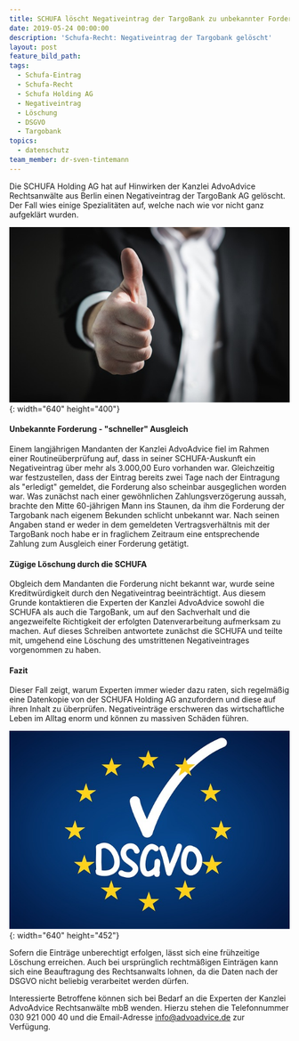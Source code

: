 ```yaml
---
title: SCHUFA löscht Negativeintrag der TargoBank zu unbekannter Forderung
date: 2019-05-24 00:00:00
description: 'Schufa-Recht: Negativeintrag der Targobank gelöscht'
layout: post
feature_bild_path:
tags:
  - Schufa-Eintrag
  - Schufa-Recht
  - Schufa Holding AG
  - Negativeintrag
  - Löschung
  - DSGVO
  - Targobank
topics:
  - datenschutz
team_member: dr-sven-tintemann
---
```


Die SCHUFA Holding AG hat auf Hinwirken der Kanzlei AdvoAdvice Rechtsanw&auml;lte aus Berlin einen Negativeintrag der TargoBank AG gel&ouml;scht. Der Fall wies einige Spezialit&auml;ten auf, welche nach wie vor nicht ganz aufgekl&auml;rt wurden.

![Daumen hoch - Foto Pixabay](/uploads/thumbs-up-2056022-640-1.jpg "Erfolg gegen Negativeintrag der Targobank"){: width="640" height="400"}

#### Unbekannte Forderung - "schneller" Ausgleich

Einem langj&auml;hrigen Mandanten der Kanzlei AdvoAdvice fiel im Rahmen einer Routine&uuml;berpr&uuml;fung auf, dass in seiner SCHUFA-Auskunft ein Negativeintrag &uuml;ber mehr als 3.000,00 Euro vorhanden war. Gleichzeitig war festzustellen, dass der Eintrag bereits zwei Tage nach der Eintragung als "erledigt" gemeldet, die Forderung also scheinbar ausgeglichen worden war. Was zun&auml;chst nach einer gew&ouml;hnlichen Zahlungsverz&ouml;gerung aussah, brachte den Mitte 60-j&auml;hrigen Mann ins Staunen, da ihm die Forderung der Targobank nach eigenem Bekunden schlicht unbekannt war. Nach seinen Angaben stand er weder in dem gemeldeten Vertragsverh&auml;ltnis mit der TargoBank noch habe er in fraglichem Zeitraum eine entsprechende Zahlung zum Ausgleich einer Forderung get&auml;tigt.

#### Z&uuml;gige L&ouml;schung durch die SCHUFA

Obgleich dem Mandanten die Forderung nicht bekannt war, wurde seine Kreditw&uuml;rdigkeit durch den Negativeintrag beeintr&auml;chtigt. Aus diesem Grunde kontaktieren die Experten der Kanzlei AdvoAdvice sowohl die SCHUFA als auch die TargoBank, um auf den Sachverhalt und die angezweifelte Richtigkeit der erfolgten Datenverarbeitung aufmerksam zu machen. Auf dieses Schreiben antwortete zun&auml;chst die SCHUFA und teilte mit, umgehend eine L&ouml;schung des umstrittenen Negativeintrages vorgenommen zu haben.&nbsp;

#### Fazit

Dieser Fall zeigt, warum Experten immer wieder dazu raten, sich regelm&auml;&szlig;ig eine Datenkopie von der SCHUFA Holding AG anzufordern und diese auf ihren Inhalt zu &uuml;berpr&uuml;fen. Negativeintr&auml;ge erschweren das wirtschaftliche Leben im Alltag enorm und k&ouml;nnen zu massiven Sch&auml;den f&uuml;hren.

![DSGVO - Foto Pixabay](/uploads/dsgvo-3446011-640-1.jpg "Negativeintrag der Targobank durch Schufa gelöscht"){: width="640" height="452"}

Sofern die Eintr&auml;ge unberechtigt erfolgen, l&auml;sst sich eine fr&uuml;hzeitige L&ouml;schung erreichen. Auch bei urspr&uuml;nglich rechtm&auml;&szlig;igen Eintr&auml;gen kann sich eine Beauftragung des Rechtsanwalts lohnen, da die Daten nach der DSGVO nicht beliebig verarbeitet werden d&uuml;rfen.&nbsp;

Interessierte Betroffene k&ouml;nnen sich bei Bedarf an die Experten der Kanzlei AdvoAdvice Rechtsanw&auml;lte mbB wenden. Hierzu stehen die Telefonnummer 030 921 000 40 und die Email-Adresse info@advoadvice.de zur Verf&uuml;gung.&nbsp;